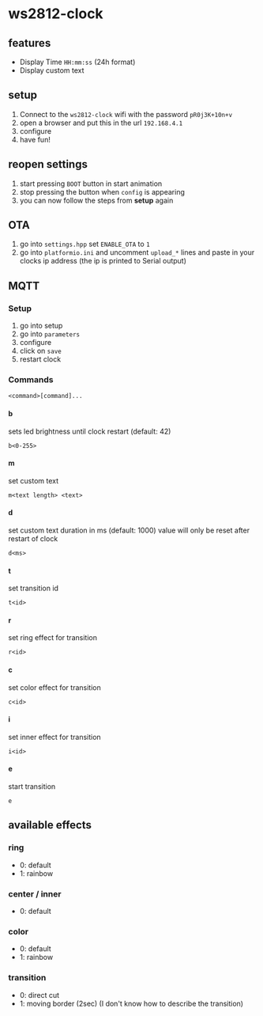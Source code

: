 # ws2812-clock

## features

* Display Time `HH:mm:ss` (24h format)
* Display custom text

## setup

1. Connect to the `ws2812-clock` wifi with the password `pR0j3K+10n+v`
2. open a browser and put this in the url `192.168.4.1`
3. configure
4. have fun!

## reopen settings

1. start pressing `BOOT` button in start animation
2. stop pressing the button when `config` is appearing
3. you can now follow the steps from **setup** again

## OTA

1. go into `settings.hpp` set `ENABLE_OTA` to `1`
2. go into `platformio.ini` and uncomment `upload_*` lines and paste in your clocks ip address (the ip is printed to Serial output)

## MQTT

### Setup

1. go into setup
2. go into `parameters`
3. configure
4. click on `save`
5. restart clock

### Commands

`<command>[command]...`

#### b
sets led brightness until clock restart (default: 42)

`b<0-255>`

#### m
set custom text

`m<text length> <text>`

#### d
set custom text duration in ms (default: 1000)
value will only be reset after restart of clock

`d<ms>`

#### t
set transition id

`t<id>`

#### r
set ring effect for transition

`r<id>`

#### c
set color effect for transition

`c<id>`

#### i
set inner effect for transition

`i<id>`

#### e
start transition

`e`

## available effects

### ring

* 0: default
* 1: rainbow

### center / inner

* 0: default

### color

* 0: default
* 1: rainbow

### transition

* 0: direct cut
* 1: moving border (2sec) (I don't know how to describe the transition)
